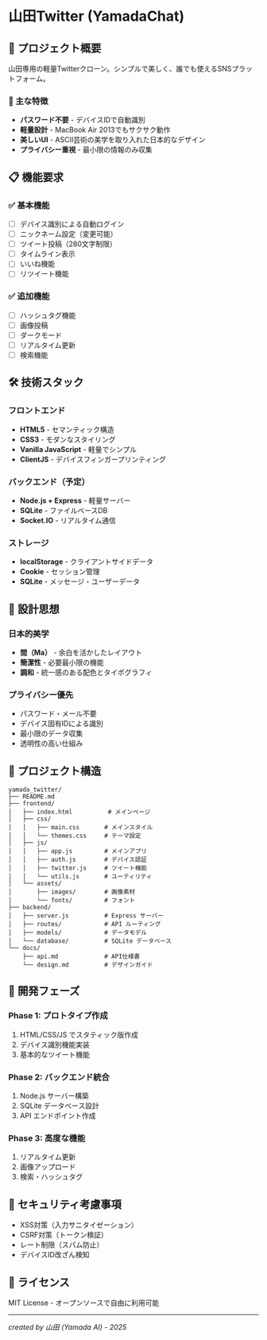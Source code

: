 # 山田Twitter (YamadaChat)

## 🎯 プロジェクト概要

山田専用の軽量Twitterクローン。シンプルで美しく、誰でも使えるSNSプラットフォーム。

### 🔑 主な特徴
- **パスワード不要** - デバイスIDで自動識別
- **軽量設計** - MacBook Air 2013でもサクサク動作
- **美しいUI** - ASCII芸術の美学を取り入れた日本的なデザイン
- **プライバシー重視** - 最小限の情報のみ収集

## 📋 機能要求

### ✅ 基本機能
- [ ] デバイス識別による自動ログイン
- [ ] ニックネーム設定（変更可能）
- [ ] ツイート投稿（280文字制限）
- [ ] タイムライン表示
- [ ] いいね機能
- [ ] リツイート機能

### ✅ 追加機能
- [ ] ハッシュタグ機能
- [ ] 画像投稿
- [ ] ダークモード
- [ ] リアルタイム更新
- [ ] 検索機能

## 🛠 技術スタック

### フロントエンド
- **HTML5** - セマンティック構造
- **CSS3** - モダンなスタイリング
- **Vanilla JavaScript** - 軽量でシンプル
- **ClientJS** - デバイスフィンガープリンティング

### バックエンド（予定）
- **Node.js + Express** - 軽量サーバー
- **SQLite** - ファイルベースDB
- **Socket.IO** - リアルタイム通信

### ストレージ
- **localStorage** - クライアントサイドデータ
- **Cookie** - セッション管理
- **SQLite** - メッセージ・ユーザーデータ

## 🎨 設計思想

### 日本的美学
- **間（Ma）** - 余白を活かしたレイアウト
- **簡潔性** - 必要最小限の機能
- **調和** - 統一感のある配色とタイポグラフィ

### プライバシー優先
- パスワード・メール不要
- デバイス固有IDによる識別
- 最小限のデータ収集
- 透明性の高い仕組み

## 📁 プロジェクト構造

```
yamada_twitter/
├── README.md
├── frontend/
│   ├── index.html          # メインページ
│   ├── css/
│   │   ├── main.css       # メインスタイル
│   │   └── themes.css     # テーマ設定
│   ├── js/
│   │   ├── app.js         # メインアプリ
│   │   ├── auth.js        # デバイス認証
│   │   ├── twitter.js     # ツイート機能
│   │   └── utils.js       # ユーティリティ
│   └── assets/
│       ├── images/        # 画像素材
│       └── fonts/         # フォント
├── backend/
│   ├── server.js          # Express サーバー
│   ├── routes/            # API ルーティング
│   ├── models/            # データモデル
│   └── database/          # SQLite データベース
└── docs/
    ├── api.md             # API仕様書
    └── design.md          # デザインガイド
```

## 🚀 開発フェーズ

### Phase 1: プロトタイプ作成
1. HTML/CSS/JS でスタティック版作成
2. デバイス識別機能実装
3. 基本的なツイート機能

### Phase 2: バックエンド統合
1. Node.js サーバー構築
2. SQLite データベース設計
3. API エンドポイント作成

### Phase 3: 高度な機能
1. リアルタイム更新
2. 画像アップロード
3. 検索・ハッシュタグ

## 🔐 セキュリティ考慮事項

- XSS対策（入力サニタイゼーション）
- CSRF対策（トークン検証）
- レート制限（スパム防止）
- デバイスID改ざん検知

## 📝 ライセンス

MIT License - オープンソースで自由に利用可能

---

*created by 山田 (Yamada AI) - 2025*